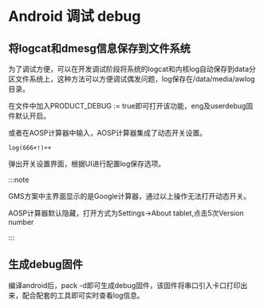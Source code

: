 # Android 调试 debug

## 将logcat和dmesg信息保存到文件系统

为了调试方便，可以在开发调试阶段将系统的logcat和内核log自动保存到data分区文件系统上，这种方法可以方便调试偶发问题，log保存在/data/media/awlog目录。

在文件中加入PRODUCT_DEBUG := true即可打开该功能，eng及userdebug固件默认开启。

或者在AOSP计算器中输入，AOSP计算器集成了动态开关设置。

```
log(666+!)++
```

弹出开关设置界面，根据UI进行配置log保存选项。

:::note

GMS方案中主界面显示的是Google计算器，通过以上操作无法打开动态开关。

AOSP计算器默认隐藏，打开方式为Settings->About tablet,点击5次Version number

:::

## 生成debug固件

编译android后，pack -d即可生成debug固件，该固件将串口引入卡口打印出来，配合配套的工具即可实时查看log信息。

